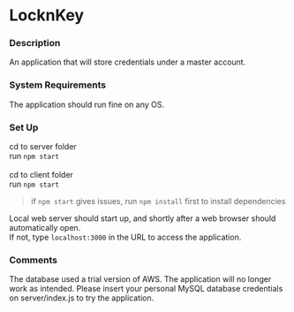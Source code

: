 # LocknKey

### Description
An application that will store credentials under a master account.

### System Requirements
The application should run fine on any OS.

### Set Up
cd to server folder<br>
run `npm start`<br><br>
cd to client folder<br>
run `npm start`<br>
>if `npm start` gives issues, run `npm install` first to install dependencies

Local web server should start up, and shortly after a web browser should automatically open.<br>
If not, type `localhost:3000` in the URL to access the application.

### Comments
The database used a trial version of AWS. The application will no longer work as intended. Please insert your personal MySQL database credentials on server/index.js to try the application.
